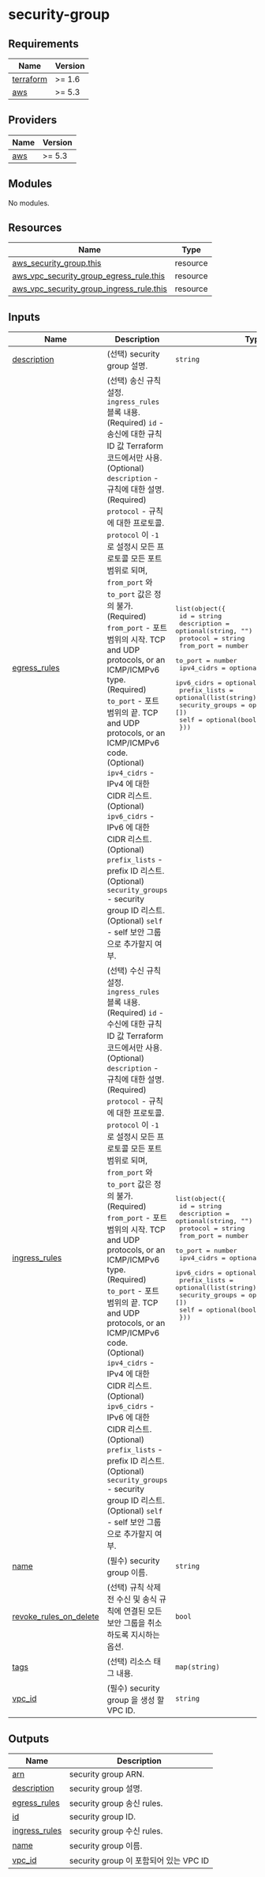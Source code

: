 # security-group

<!-- BEGINNING OF PRE-COMMIT-TERRAFORM DOCS HOOK -->
## Requirements

| Name | Version |
|------|---------|
| <a name="requirement_terraform"></a> [terraform](#requirement\_terraform) | >= 1.6 |
| <a name="requirement_aws"></a> [aws](#requirement\_aws) | >= 5.3 |

## Providers

| Name | Version |
|------|---------|
| <a name="provider_aws"></a> [aws](#provider\_aws) | >= 5.3 |

## Modules

No modules.

## Resources

| Name | Type |
|------|------|
| [aws_security_group.this](https://registry.terraform.io/providers/hashicorp/aws/latest/docs/resources/security_group) | resource |
| [aws_vpc_security_group_egress_rule.this](https://registry.terraform.io/providers/hashicorp/aws/latest/docs/resources/vpc_security_group_egress_rule) | resource |
| [aws_vpc_security_group_ingress_rule.this](https://registry.terraform.io/providers/hashicorp/aws/latest/docs/resources/vpc_security_group_ingress_rule) | resource |

## Inputs

| Name | Description | Type | Default | Required |
|------|-------------|------|---------|:--------:|
| <a name="input_description"></a> [description](#input\_description) | (선택) security group 설명. | `string` | `""` | no |
| <a name="input_egress_rules"></a> [egress\_rules](#input\_egress\_rules) | (선택) 송신 규칙 설정. `ingress_rules` 블록 내용.<br>    (Required) `id` - 송신에 대한 규칙 ID 값 Terraform 코드에서만 사용.<br>    (Optional) `description` - 규칙에 대한 설명.<br>    (Required) `protocol` - 규칙에 대한 프로토콜. `protocol` 이 `-1` 로 설정시 모든 프로토콜 모든 포트범위로 되며, `from_port` 와 `to_port` 값은 정의 불가.<br>    (Required) `from_port` - 포트 범위의 시작. TCP and UDP protocols, or an ICMP/ICMPv6 type.<br>    (Required) `to_port` - 포트 범위의 끝. TCP and UDP protocols, or an ICMP/ICMPv6 code.<br>    (Optional) `ipv4_cidrs` - IPv4 에 대한 CIDR 리스트.<br>    (Optional) `ipv6_cidrs` - IPv6 에 대한 CIDR 리스트.<br>    (Optional) `prefix_lists` - prefix ID 리스트.<br>    (Optional) `security_groups` - security group ID 리스트.<br>    (Optional) `self` - self 보안 그룹으로 추가할지 여부. | <pre>list(object({<br>    id              = string<br>    description     = optional(string, "")<br>    protocol        = string<br>    from_port       = number<br>    to_port         = number<br>    ipv4_cidrs      = optional(list(string), [])<br>    ipv6_cidrs      = optional(list(string), [])<br>    prefix_lists    = optional(list(string), [])<br>    security_groups = optional(list(string), [])<br>    self            = optional(bool, false)<br>  }))</pre> | `[]` | no |
| <a name="input_ingress_rules"></a> [ingress\_rules](#input\_ingress\_rules) | (선택) 수신 규칙 설정. `ingress_rules` 블록 내용.<br>    (Required) `id` - 수신에 대한 규칙 ID 값 Terraform 코드에서만 사용.<br>    (Optional) `description` - 규칙에 대한 설명.<br>    (Required) `protocol` - 규칙에 대한 프로토콜. `protocol` 이 `-1` 로 설정시 모든 프로토콜 모든 포트범위로 되며, `from_port` 와 `to_port` 값은 정의 불가.<br>    (Required) `from_port` - 포트 범위의 시작. TCP and UDP protocols, or an ICMP/ICMPv6 type.<br>    (Required) `to_port` - 포트 범위의 끝. TCP and UDP protocols, or an ICMP/ICMPv6 code.<br>    (Optional) `ipv4_cidrs` - IPv4 에 대한 CIDR 리스트.<br>    (Optional) `ipv6_cidrs` - IPv6 에 대한 CIDR 리스트.<br>    (Optional) `prefix_lists` - prefix ID 리스트.<br>    (Optional) `security_groups` - security group ID 리스트.<br>    (Optional) `self` - self 보안 그룹으로 추가할지 여부. | <pre>list(object({<br>    id              = string<br>    description     = optional(string, "")<br>    protocol        = string<br>    from_port       = number<br>    to_port         = number<br>    ipv4_cidrs      = optional(list(string), [])<br>    ipv6_cidrs      = optional(list(string), [])<br>    prefix_lists    = optional(list(string), [])<br>    security_groups = optional(list(string), [])<br>    self            = optional(bool, false)<br>  }))</pre> | `[]` | no |
| <a name="input_name"></a> [name](#input\_name) | (필수) security group 이름. | `string` | n/a | yes |
| <a name="input_revoke_rules_on_delete"></a> [revoke\_rules\_on\_delete](#input\_revoke\_rules\_on\_delete) | (선택) 규칙 삭제 전 수신 및 송식 규칙에 연결된 모든 보안 그룹을 취소하도록 지시하는 옵션. | `bool` | `false` | no |
| <a name="input_tags"></a> [tags](#input\_tags) | (선택) 리소스 태그 내용. | `map(string)` | `{}` | no |
| <a name="input_vpc_id"></a> [vpc\_id](#input\_vpc\_id) | (필수) security group 을 생성 할 VPC ID. | `string` | n/a | yes |

## Outputs

| Name | Description |
|------|-------------|
| <a name="output_arn"></a> [arn](#output\_arn) | security group ARN. |
| <a name="output_description"></a> [description](#output\_description) | security group 설명. |
| <a name="output_egress_rules"></a> [egress\_rules](#output\_egress\_rules) | security group 송신 rules. |
| <a name="output_id"></a> [id](#output\_id) | security group ID. |
| <a name="output_ingress_rules"></a> [ingress\_rules](#output\_ingress\_rules) | security group 수신 rules. |
| <a name="output_name"></a> [name](#output\_name) | security group 이름. |
| <a name="output_vpc_id"></a> [vpc\_id](#output\_vpc\_id) | security group 이 포함되어 있는 VPC ID |
<!-- END OF PRE-COMMIT-TERRAFORM DOCS HOOK -->
